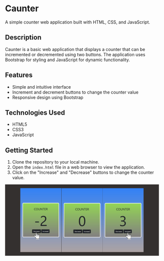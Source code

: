 # Caunter

A simple counter web application built with HTML, CSS, and JavaScript.

## Description

Caunter is a basic web application that displays a counter that can be incremented or decremented using two buttons. The application uses Bootstrap for styling and JavaScript for dynamic functionality.

## Features

- Simple and intuitive interface
- Increment and decrement buttons to change the counter value
- Responsive design using Bootstrap

## Technologies Used

- HTML5
- CSS3
- JavaScript

## Getting Started

1. Clone the repository to your local machine.
2. Open the `index.html` file in a web browser to view the application.
3. Click on the "Increase" and "Decrease" buttons to change the counter value.

![Image Alt](https://github.com/hotchilicode/Counter/blob/807e53da675932bc6d5558f7d7613fb167ee18e0/caunter1.jpg)
